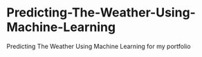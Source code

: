 # Predicting-The-Weather-Using-Machine-Learning
Predicting The Weather Using Machine Learning for my portfolio
